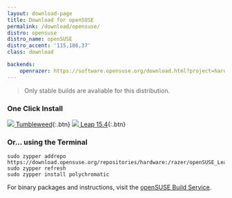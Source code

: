 ```yaml
---
layout: download-page
title: Download for openSUSE
permalink: /download/opensuse/
distro: opensuse
distro_name: openSUSE
distro_accent: '115,186,37'
class: download

backends:
    openrazer: https://software.opensuse.org/download.html?project=hardware%3Arazer&package=openrazer-meta
---
```


> Only stable builds are avaliable for this distribution.

### One Click Install

[![](/assets/img/distros/opensuse-small.svg) Tumbleweed](https://software.opensuse.org/ymp/hardware:razer/openSUSE_Tumbleweed/polychromatic.ymp){:.btn}
[![](/assets/img/distros/opensuse-small.svg) Leap 15.4](https://software.opensuse.org/ymp/hardware:razer/openSUSE_Leap_15.4/polychromatic.ymp){:.btn}

### Or... using the Terminal

```shell
sudo zypper addrepo https://download.opensuse.org/repositories/hardware:/razer/openSUSE_Leap_15.4/hardware:razer.repo
sudo zypper refresh
sudo zypper install polychromatic
```

For binary packages and instructions, visit the
[openSUSE Build Service](https://software.opensuse.org/download.html?project=hardware%3Arazer&package=polychromatic).
